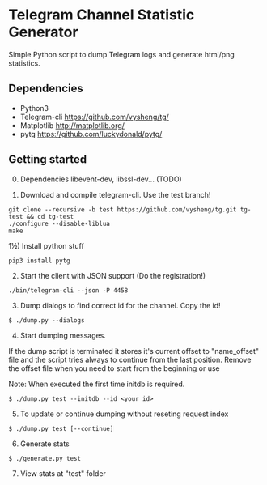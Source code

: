 

Telegram Channel Statistic Generator
===

Simple Python script to dump Telegram logs and generate html/png statistics.

Dependencies
---
* Python3
* Telegram-cli https://github.com/vysheng/tg/
* Matplotlib http://matplotlib.org/
* pytg https://github.com/luckydonald/pytg/



Getting started
---

0) Dependencies libevent-dev, libssl-dev... (TODO)

1) Download and compile telegram-cli. Use the test branch!
```
git clone --recursive -b test https://github.com/vysheng/tg.git tg-test && cd tg-test
./configure --disable-liblua
make
```

1½) Install python stuff
```
pip3 install pytg
```

2) Start the client with JSON support (Do the registration!)
```
./bin/telegram-cli --json -P 4458
```

3) Dump dialogs to find correct id for the channel. Copy the id!
```
$ ./dump.py --dialogs
```

4) Start dumping messages.

If the dump script is terminated it stores it's current offset to "name_offset"
file and the script tries always to continue from the last position.
Remove the offset file when you need to start from the beginning or use

Note: When executed the first time initdb is required.

```
$ ./dump.py test --initdb --id <your id>
```

5) To update or continue dumping without reseting request index
```
$ ./dump.py test [--continue]
```

6) Generate stats
```
$ ./generate.py test
```

7) View stats at "test" folder
